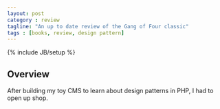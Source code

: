 ```yaml
---
layout: post
category : review
tagline: "An up to date review of the Gang of Four classic"
tags : [books, review, design pattern]
---
```

{% include JB/setup %}

## Overview

After building my toy CMS to learn about design patterns in PHP, I had to open up shop. 
